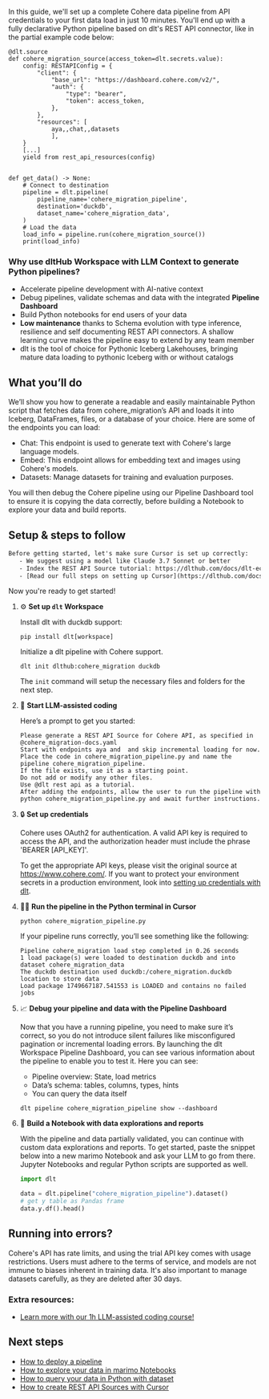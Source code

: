 In this guide, we'll set up a complete Cohere data pipeline from API credentials to your first data load in just 10 minutes. You'll end up with a fully declarative Python pipeline based on dlt's REST API connector, like in the partial example code below:

```python-outcome
@dlt.source
def cohere_migration_source(access_token=dlt.secrets.value):
    config: RESTAPIConfig = {
        "client": {
            "base_url": "https://dashboard.cohere.com/v2/",
            "auth": {
                "type": "bearer",
                "token": access_token,
            },
        },
        "resources": [
            aya,,chat,,datasets
            ],
    }
    [...]
    yield from rest_api_resources(config)


def get_data() -> None:
    # Connect to destination
    pipeline = dlt.pipeline(
        pipeline_name='cohere_migration_pipeline',
        destination='duckdb',
        dataset_name='cohere_migration_data', 
    )
    # Load the data
    load_info = pipeline.run(cohere_migration_source())
    print(load_info) 
```

### Why use dltHub Workspace with LLM Context to generate Python pipelines?

- Accelerate pipeline development with AI-native context
- Debug pipelines, validate schemas and data with the integrated **Pipeline Dashboard**
- Build Python notebooks for end users of your data
- **Low maintenance** thanks to Schema evolution with type inference, resilience and self documenting REST API connectors. A shallow learning curve makes the pipeline easy to extend by any team member
- dlt is the tool of choice for Pythonic Iceberg Lakehouses, bringing mature data loading to pythonic Iceberg with or without catalogs

## What you’ll do

We’ll show you how to generate a readable and easily maintainable Python script that fetches data from cohere_migration’s API and loads it into Iceberg, DataFrames, files, or a database of your choice. Here are some of the endpoints you can load:

- Chat: This endpoint is used to generate text with Cohere's large language models.
- Embed: This endpoint allows for embedding text and images using Cohere's models.
- Datasets: Manage datasets for training and evaluation purposes.

You will then debug the Cohere pipeline using our Pipeline Dashboard tool to ensure it is copying the data correctly, before building a Notebook to explore your data and build reports.

## Setup & steps to follow

```default
Before getting started, let's make sure Cursor is set up correctly:
   - We suggest using a model like Claude 3.7 Sonnet or better
   - Index the REST API Source tutorial: https://dlthub.com/docs/dlt-ecosystem/verified-sources/rest_api/ and add it to context as **@dlt rest api**
   - [Read our full steps on setting up Cursor](https://dlthub.com/docs/dlt-ecosystem/llm-tooling/cursor-restapi#23-configuring-cursor-with-documentation)
```

Now you're ready to get started!

1. ⚙️ **Set up `dlt` Workspace**
    
    Install dlt with duckdb support:
    ```shell
    pip install dlt[workspace]
    ```

    Initialize a dlt pipeline with Cohere support.
    ```shell
    dlt init dlthub:cohere_migration duckdb
    ```

    The `init` command will setup the necessary files and folders for the next step.
    
2. 🤠 **Start LLM-assisted coding**
    
    Here’s a prompt to get you started:
    
    ```prompt
    Please generate a REST API Source for Cohere API, as specified in @cohere_migration-docs.yaml 
    Start with endpoints aya and  and skip incremental loading for now. 
    Place the code in cohere_migration_pipeline.py and name the pipeline cohere_migration_pipeline. 
    If the file exists, use it as a starting point. 
    Do not add or modify any other files. 
    Use @dlt rest api as a tutorial. 
    After adding the endpoints, allow the user to run the pipeline with python cohere_migration_pipeline.py and await further instructions.
    ```

    
3. 🔒 **Set up credentials** 
    
    Cohere uses OAuth2 for authentication. A valid API key is required to access the API, and the authorization header must include the phrase 'BEARER [API_KEY]'.
    
    To get the appropriate API keys, please visit the original source at https://www.cohere.com/.
    If you want to protect your environment secrets in a production environment, look into [setting up credentials with dlt](https://dlthub.com/docs/walkthroughs/add_credentials).
    
4. 🏃‍♀️ **Run the pipeline in the Python terminal in Cursor**
    
    ```shell
    python cohere_migration_pipeline.py
    ```
    
    If your pipeline runs correctly, you’ll see something like the following:
    
    ```shell
    Pipeline cohere_migration load step completed in 0.26 seconds
    1 load package(s) were loaded to destination duckdb and into dataset cohere_migration_data
    The duckdb destination used duckdb:/cohere_migration.duckdb location to store data
    Load package 1749667187.541553 is LOADED and contains no failed jobs
    ```
    
5. 📈 **Debug your pipeline and data with the Pipeline Dashboard**

    Now that you have a running pipeline, you need to make sure it’s correct, so you do not introduce silent failures like misconfigured pagination or incremental loading errors. By launching the dlt Workspace Pipeline Dashboard, you can see various information about the pipeline to enable you to test it. Here you can see:
    - Pipeline overview: State, load metrics
    - Data’s schema: tables, columns, types, hints
    - You can query the data itself
    
    ```shell
    dlt pipeline cohere_migration_pipeline show --dashboard
    ```
    
6. 🐍 **Build a Notebook with data explorations and reports**

    With the pipeline and data partially validated, you can continue with custom data explorations and reports. To get started, paste the snippet below into a new marimo Notebook and ask your LLM to go from there. Jupyter Notebooks and regular Python scripts are supported as well.

    
    ```python
    import dlt

   data = dlt.pipeline("cohere_migration_pipeline").dataset()
   # get y table as Pandas frame
   data.y.df().head()
    ```

## Running into errors?

Cohere's API has rate limits, and using the trial API key comes with usage restrictions. Users must adhere to the terms of service, and models are not immune to biases inherent in training data. It's also important to manage datasets carefully, as they are deleted after 30 days.

### Extra resources:

- [Learn more with our 1h LLM-assisted coding course!](https://www.youtube.com/watch?v=GGid70rnJuM)

## Next steps

- [How to deploy a pipeline](https://dlthub.com/docs/walkthroughs/deploy-a-pipeline)
- [How to explore your data in marimo Notebooks](https://dlthub.com/docs/general-usage/dataset-access/marimo)
- [How to query your data in Python with dataset](https://dlthub.com/docs/general-usage/dataset-access/dataset)
- [How to create REST API Sources with Cursor](https://dlthub.com/docs/dlt-ecosystem/llm-tooling/cursor-restapi)